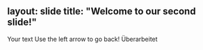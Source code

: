 layout: slide
title: "Welcome to our second slide!"
---
Your text
Use the left arrow to go back! Überarbeitet
